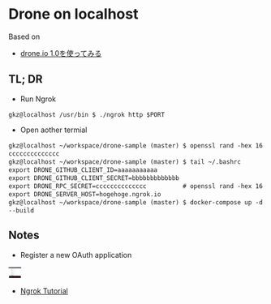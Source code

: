 # Drone on localhost

Based on
- [drone.io 1.0を使ってみる](https://qiita.com/mmhiyoko/items/7669e44652052468fb3b)

## TL; DR
- Run Ngrok

```
gkz@localhost /usr/bin $ ./ngrok http $PORT
```

- Open aother termial
```
gkz@localhost ~/workspace/drone-sample (master) $ openssl rand -hex 16
cccccccccccccc
gkz@localhost ~/workspace/drone-sample (master) $ tail ~/.bashrc
export DRONE_GITHUB_CLIENT_ID=aaaaaaaaaaa
export DRONE_GITHUB_CLIENT_SECRET=bbbbbbbbbbbbb
export DRONE_RPC_SECRET=cccccccccccccc          # openssl rand -hex 16
export DRONE_SERVER_HOST=hogehoge.ngrok.io
gkz@localhost ~/workspace/drone-sample (master) $ docker-compose up -d --build
```

## Notes

- Register a new OAuth application

<img src="/docs/img/register_oauth.png" alt="Register Oauth" style="max-width:5%;">

- [Ngrok Tutorial](/docs/ngrok_tutorial.md)